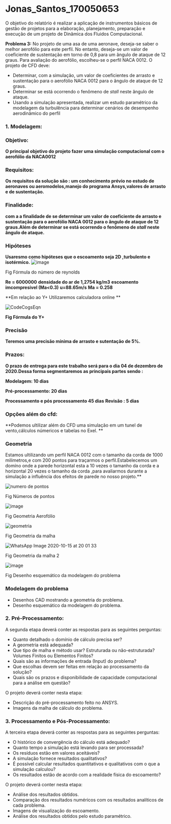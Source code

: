 # Jonas_Santos_170050653


O objetivo do relatório é realizar a aplicação de instrumentos básicos de gestão de projetos para a elaboração, planejamento, preparação e execução de um projeto de Dinâmica dos Fluidos Computacional.

**Problema 3:** No projeto de uma asa de uma aeronave, deseja-se saber o melhor aerofólio para este perfil. No entanto, deseja-se um valor de coeficiente de sustentação em torno de 0,8 para um ângulo de ataque de 12 graus. Para avaliação do aerofólio, escolheu-se o perfil NACA 0012. O projeto de CFD deve:

- Determinar, com a simulação, um valor de coeficientes de arrasto e sustentação para o aerofólio NACA 0012 para o ângulo de ataque de 12 graus.
- Determinar se está ocorrendo o fenômeno de *stall* neste ângulo de ataque.
- Usando a simulação apresentada, realizar um estudo paramétrico da modelagem da turbulência para determinar cenários de desempenho aerodinâmico do perfil

### 1. Modelagem: 

### Objetivo:
**O principal objetivo do projeto fazer uma simulação computacional com o aerofólio da NACA0012**  
### Requisitos:
**Os requisitos da solução são : um conhecimento prévio no estudo de aeronaves ou aeromodelos,manejo do programa Ansys,valores de arrasto e de sustentação.**
### Finalidade:
**com a a finalidade de se determinar um valor de coeficiente de arrasto e sustentação para o aerofólio NACA 0012 para o ângulo de ataque de 12 graus.Além de determinar se está ocorrendo o fenômeno de *stall* neste ângulo de ataque.**
### Hipóteses 
**Usaresmo como hipóteses que o escoamento seja 2D ,turbulento e isotérmico.**
![image](https://user-images.githubusercontent.com/70406366/96738208-dedc5000-1394-11eb-803b-4e647f700351.png)

Fig Fórmula do número de reynolds

**Re = 6000000**
**densidade do ar  de 1,2754 kg/m3**
**escoamento imcompresivel (Ma<0.3)**
**u=88.65m/s**
**Ma = 0.258**

**Em relação ao Y+ Utilizaremos calculadora online  **

![CodeCogsEqn](https://user-images.githubusercontent.com/70406366/96739589-53fc5500-1396-11eb-99d6-962d58b81128.gif)


**Fig Fórmula do Y+**

### Precisão
**Teremos uma precisão mínima de arrasto e sutentação de 5%.**
### Prazos: 
**O prazo de entrega para este trabalho será para o dia 04 de dezembro de 2020.Dessa forma segmentaremos as principais partes sendo :**

**Modelagem: 10 dias**

**Pré-processamento: 20 dias**

**Processamento e pós processamento 45 dias**
**Revisão : 5 dias**

### Opções além do cfd:
**Podemos ultilizar além do CFD uma simulação em um tunel de vento,cálculos númericos e tabelas no Exel. **


### Geometria 



Estamos ultilizando um perfil NACA 0012 com o tamanho da corda de 1000 milimetros,e com 200 pontos para traçarmos o perfil.Estabelecemos um domíno onde a parede horizontal esta a 10 vezes o tamanho da corda e a horizontal 20 vezes o tamanho da corda ,para avaliarmos durante a simulação  a influência dos efeitos de parede no nosso projeto.**

![numero de pontos](https://user-images.githubusercontent.com/70406366/95993724-d5d40780-0e05-11eb-9a12-c1b9fbad3d23.PNG) 
  
  Fig Números de pontos
  
  ![image](https://user-images.githubusercontent.com/70406366/96740463-3da2c900-1397-11eb-8ec6-671f10f38ecd.png)
  
  Fig Geometria Aerofólio

 ![geometria](https://user-images.githubusercontent.com/70406366/96736287-d71bac00-1392-11eb-9b26-1cd477ba4365.png)

  Fig   Geometria da malha 
  
  ![WhatsApp Image 2020-10-15 at 20 01 33](https://user-images.githubusercontent.com/70406366/96740905-aa1dc800-1397-11eb-86af-37e567161650.jpeg)
  
  Fig Geometria da malha 2
  
  ![image](https://user-images.githubusercontent.com/70406366/96741454-2dd7b480-1398-11eb-8d9d-58cc01001e5d.png)

  Fig Desenho esquemático da modelagem do problema
### Modelagem do problema 

- Desenhos CAD mostrando a geometria do problema.
- Desenho esquemático da modelagem do problema.

### 2.	Pré-Processamento:

A segunda etapa deverá conter as respostas para as seguintes perguntas:

- Quanto detalhado o domínio de cálculo precisa ser?
- A geometria está adequada?
- Que tipo de malha e método usar? Estruturada ou não-estruturada? Volumes Finitos ou Elementos Finitos?
- Quais são as informações de entrada (Input) do problema?
- Que escolhas devem ser feitas em relação ao processamento da solução?
- Quais são os prazos e disponibilidade de capacidade computacional para a análise em questão? 

O projeto deverá conter nesta etapa:

- Descrição do pré-processamento feito no ANSYS.
- Imagens da malha de cálculo do problema.

### 3.	Processamento e Pós-Processamento:

A terceira etapa deverá conter as respostas para as seguintes perguntas:

- O histórico de convergência do cálculo está adequado?
- Quanto tempo a simulação está levando para ser processada?
- Os resíduos estão em valores aceitáveis?
- A simulação fornece resultados qualitativos?
- É possível calcular resultados quantitativos e qualitativos com o que a simulação calculou?
- Os resultados estão de acordo com a realidade física do escoamento?

O projeto deverá conter nesta etapa:

- Análise dos resultados obtidos.
- Comparação dos resultados numéricos com os resultados analíticos de cada problema.
- Imagens de visualização do escoamento.
- Análise dos resultados obtidos pelo estudo paramétrico.


